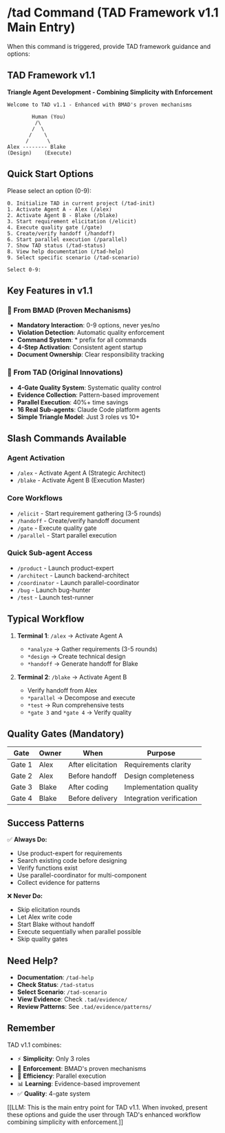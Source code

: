 # /tad Command (TAD Framework v1.1 Main Entry)

When this command is triggered, provide TAD framework guidance and options:

## TAD Framework v1.1
**Triangle Agent Development - Combining Simplicity with Enforcement**

```
Welcome to TAD v1.1 - Enhanced with BMAD's proven mechanisms

        Human (You)
         /\
        /  \
       /    \
      /      \
Alex -------- Blake
(Design)    (Execute)
```

## Quick Start Options

Please select an option (0-9):

```
0. Initialize TAD in current project (/tad-init)
1. Activate Agent A - Alex (/alex)
2. Activate Agent B - Blake (/blake)
3. Start requirement elicitation (/elicit)
4. Execute quality gate (/gate)
5. Create/verify handoff (/handoff)
6. Start parallel execution (/parallel)
7. Show TAD status (/tad-status)
8. View help documentation (/tad-help)
9. Select specific scenario (/tad-scenario)

Select 0-9:
```

## Key Features in v1.1

### 🎯 From BMAD (Proven Mechanisms)
- **Mandatory Interaction**: 0-9 options, never yes/no
- **Violation Detection**: Automatic quality enforcement
- **Command System**: * prefix for all commands
- **4-Step Activation**: Consistent agent startup
- **Document Ownership**: Clear responsibility tracking

### 🚀 From TAD (Original Innovations)
- **4-Gate Quality System**: Systematic quality control
- **Evidence Collection**: Pattern-based improvement
- **Parallel Execution**: 40%+ time savings
- **16 Real Sub-agents**: Claude Code platform agents
- **Simple Triangle Model**: Just 3 roles vs 10+

## Slash Commands Available

### Agent Activation
- `/alex` - Activate Agent A (Strategic Architect)
- `/blake` - Activate Agent B (Execution Master)

### Core Workflows
- `/elicit` - Start requirement gathering (3-5 rounds)
- `/handoff` - Create/verify handoff document
- `/gate` - Execute quality gate
- `/parallel` - Start parallel execution

### Quick Sub-agent Access
- `/product` - Launch product-expert
- `/architect` - Launch backend-architect
- `/coordinator` - Launch parallel-coordinator
- `/bug` - Launch bug-hunter
- `/test` - Launch test-runner

## Typical Workflow

1. **Terminal 1**: `/alex` → Activate Agent A
   - `*analyze` → Gather requirements (3-5 rounds)
   - `*design` → Create technical design
   - `*handoff` → Generate handoff for Blake

2. **Terminal 2**: `/blake` → Activate Agent B
   - Verify handoff from Alex
   - `*parallel` → Decompose and execute
   - `*test` → Run comprehensive tests
   - `*gate 3` and `*gate 4` → Verify quality

## Quality Gates (Mandatory)

| Gate | Owner | When | Purpose |
|------|-------|------|---------|
| Gate 1 | Alex | After elicitation | Requirements clarity |
| Gate 2 | Alex | Before handoff | Design completeness |
| Gate 3 | Blake | After coding | Implementation quality |
| Gate 4 | Blake | Before delivery | Integration verification |

## Success Patterns

✅ **Always Do:**
- Use product-expert for requirements
- Search existing code before designing
- Verify functions exist
- Use parallel-coordinator for multi-component
- Collect evidence for patterns

❌ **Never Do:**
- Skip elicitation rounds
- Let Alex write code
- Start Blake without handoff
- Execute sequentially when parallel possible
- Skip quality gates

## Need Help?

- **Documentation**: `/tad-help`
- **Check Status**: `/tad-status`
- **Select Scenario**: `/tad-scenario`
- **View Evidence**: Check `.tad/evidence/`
- **Review Patterns**: See `.tad/evidence/patterns/`

## Remember

TAD v1.1 combines:
- ⚡ **Simplicity**: Only 3 roles
- 💪 **Enforcement**: BMAD's proven mechanisms
- 🚀 **Efficiency**: Parallel execution
- 📊 **Learning**: Evidence-based improvement
- ✅ **Quality**: 4-gate system

[[LLM: This is the main entry point for TAD v1.1. When invoked, present these options and guide the user through TAD's enhanced workflow combining simplicity with enforcement.]]